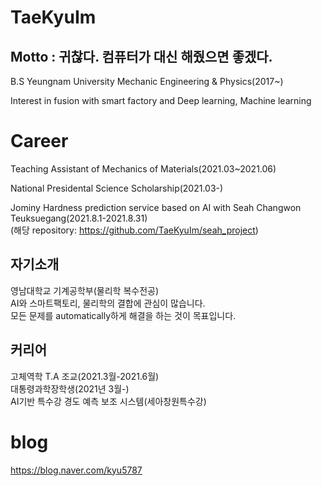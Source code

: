# TaeKyuIm

## Motto : 귀찮다. 컴퓨터가 대신 해줬으면 좋겠다.  
 
 B.S Yeungnam University Mechanic Engineering & Physics(2017~)
 
 Interest in fusion with smart factory and Deep learning, Machine learning
 
 
 # Career
 Teaching Assistant of Mechanics of Materials(2021.03~2021.06)
 
 National Presidental Science Scholarship(2021.03-)
 
 Jominy Hardness prediction service based on AI with Seah Changwon Teuksuegang(2021.8.1-2021.8.31)  
 (해당 repository: https://github.com/TaeKyuIm/seah_project)  
 
 ## 자기소개
 영남대학교 기계공학부(물리학 복수전공)  
 AI와 스마트팩토리, 물리학의 결합에 관심이 많습니다.  
 모든 문제를 automatically하게 해결을 하는 것이 목표입니다.  
 
 
 ## 커리어  
 고체역학 T.A 조교(2021.3월-2021.6월)  
 대통령과학장학생(2021년 3월-)  
 AI기반 특수강 경도 예측 보조 시스템(세아창원특수강)  
 # blog
 
 https://blog.naver.com/kyu5787
 
